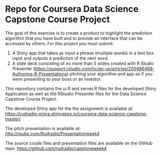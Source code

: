 # Repo for Coursera Data Science Capstone Course Project
The goal of this exercise is to create a product to highlight the prediction algorithm that you have built and to provide an interface that can be accessed by others. For this project you must submit:

1. A Shiny app that takes as input a phrase (multiple words) in a text box input and outputs a prediction of the next word.
2. A slide deck consisting of no more than 5 slides created with R Studio Presenter (https://support.rstudio.com/hc/en-us/articles/200486468-Authoring-R-Presentations) pitching your algorithm and app as if you were presenting to your boss or an investor.



This repository contains the ui.R and server.R files for the developed Shiny Application as well as the RStudio Presenter files for the Data Science Capstone Course Project.

The developed Shiny app for the the assignment is available at: https://rudradip-misra.shinyapps.io/coursera-data-science-capstone-master/

The pitch presentation is available at: http://rpubs.com/Rudradip/Presentationweek4

The source coude files and presentation files are available on the GitHub repo: https://github.com/rudradip/capstoneweek4
